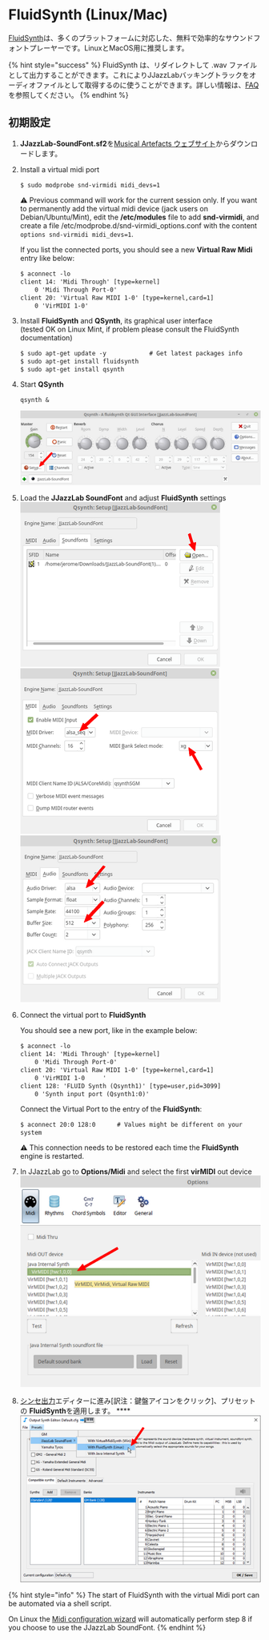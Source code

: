 # FluidSynth \(Linux/Mac\)

[FluidSynth](https://www.fluidsynth.org/)は、多くのプラットフォームに対応した、無料で効率的なサウンドフォントプレーヤーです。LinuxとMacOS用に推奨します。

{% hint style="success" %}
FluidSynth は、リダイレクトして .wav ファイルとして出力することができます。これによりJJazzLabバッキングトラックをオーディオファイルとして取得するのに使うことができます。詳しい情報は、[FAQ](../../faq.md#generate-mp3)を参照してください。
{% endhint %}

## 初期設定

1. **JJazzLab-SoundFont.sf2**を[Musical Artefacts ウェブサイト](https://musical-artifacts.com/artifacts/1036)からダウンロードします。 
2. Install a virtual midi port

   ```text
   $ sudo modprobe snd-virmidi midi_devs=1
   ```

   ⚠ Previous command will work for the current session only. If you want to permanently add the virtual midi device \(jack users on Debian/Ubuntu/Mint\), edit the **/etc/modules** file to add **snd-virmidi**, and create a file /etc/modprobe.d/snd-virmidi\_options.conf with the content `options snd-virmidi midi_devs=1`.  


   If you list the connected ports, you should see a new **Virtual Raw Midi** entry like below:

   ```text
   $ aconnect -lo  
   client 14: 'Midi Through' [type=kernel]  
       0 'Midi Through Port-0'  
   client 20: 'Virtual Raw MIDI 1-0' [type=kernel,card=1]  
       0 'VirMIDI 1-0'
   ```

3. Install **FluidSynth** and **QSynth**, its graphical user interface  
   \(tested OK on Linux Mint, if problem please consult the FluidSynth documentation\)

   ```text
   $ sudo apt-get update -y            # Get latest packages info
   $ sudo apt-get install fluidsynth
   $ sudo apt-get install qsynth
   ```

4. Start **QSynth**

   ```text
   qsynth &
   ```

   ![](../../.gitbook/assets/fluidsynth-qsynth.png)   

5. Load the **JJazzLab SoundFont** and adjust **FluidSynth** settings  ![](../../.gitbook/assets/qsynth-loadsoundfont.png)  ![](../../.gitbook/assets/qsynth-midisettings.png)   ![](../../.gitbook/assets/qsynth-audiosettings.png) 
6. Connect the virtual port to **FluidSynth**  
  
   You should see a new port, like in the example below:

   ```text
   $ aconnect -lo
   client 14: 'Midi Through' [type=kernel]
       0 'Midi Through Port-0'
   client 20: 'Virtual Raw MIDI 1-0' [type=kernel,card=1]
       0 'VirMIDI 1-0     '
   client 128: 'FLUID Synth (Qsynth1)' [type=user,pid=3099]
       0 'Synth input port (Qsynth1:0)'
   ```

   Connect the Virtual Port to the entry of the **FluidSynth**:

   ```text
   $ aconnect 20:0 128:0      # Values might be different on your system
   ```

   ⚠ This connection needs to be restored each time the **FluidSynth** engine is restarted.  

7. In JJazzLab go to **Options/Midi** and select the first **virMIDI** out device  ![](../../.gitbook/assets/fluidsynth-setmididevice.png) 
8. [シンセ出力](../output-synth.md)エディターに進み\[訳注：鍵盤アイコンをクリック\]、プリセットの **FluidSynth**を適用します。  ****![](../../.gitbook/assets/outputsynth-presetfluidsynth.png)

{% hint style="info" %}
The start of FluidSynth with the virtual Midi port can be automated via a shell script.

On Linux the [Midi configuration wizard](../midi-configuration.md#midi-configuration-wizard) will automatically perform step 8 if you choose to use the JJazzLab SoundFont.
{% endhint %}

